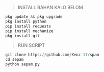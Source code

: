 > INSTALL BAHAN KALO BELOM
```python
pkg update && pkg upgrade
pkg install python
pip install requests
pip install mechanize
pkg install git
```
> RUN SCRIPT
```python
git clone https://github.com/Xenz-11/spam
cd sepam
python sepam.py
```
